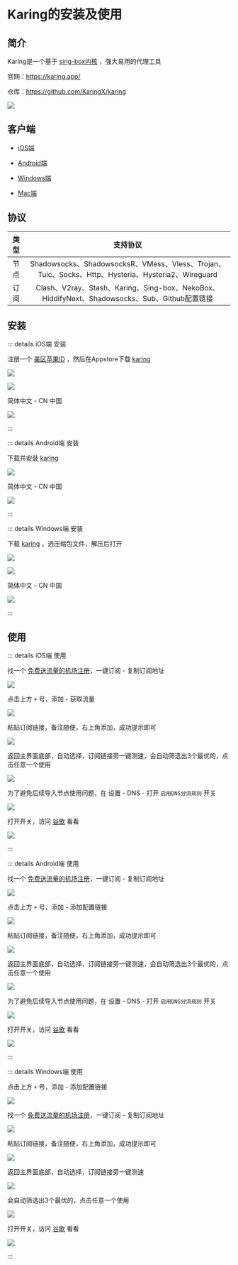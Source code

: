 # Karing的安装及使用





## 简介


Karing是一个基于 [sing-box内核](./singbox.md) ，强大易用的代理工具

官网：https://karing.app/

仓库：https://github.com/KaringX/karing

![](/karing/karing.png)



## 客户端

* [iOS端](https://apps.apple.com/us/app/karing/id6472431552)

* [Android端](https://github.com/KaringX/karing/releases)

* [Windows端](https://github.com/KaringX/karing/releases)

* [Mac端](https://apps.apple.com/us/app/karing/id6472431552)



## 协议

| 类型 | 支持协议 |
|:-:|:-:|
| 节点 | Shadowsocks、ShadowsocksR、VMess、Vless、Trojan、Tuic、Socks、Http、Hysteria、Hysteria2、Wireguard |
| 订阅 | Clash、V2ray、Stash、Karing、Sing-box、NekoBox、HiddifyNext、Shadowsocks、Sub、Github配置链接 |




## 安装


::: details iOS端 安装

注册一个 [美区苹果ID](../iPhone/Apple_ID.md) ，然后在Appstore下载 [karing](https://apps.apple.com/us/app/karing/id6472431552)

![](/karing/ios/ios-01.png)

![](/karing/ios/ios-02.png)

简体中文 - CN 中国

![](/karing/ios/ios-03.png)

:::




::: details Android端 安装

下载并安装 [karing](https://github.com/KaringX/karing/releases)

![](/karing/android/android-01.png)

简体中文 - CN 中国

![](/karing/android/android-02.png)

:::



::: details Windows端 安装

下载 [karing](https://github.com/KaringX/karing/releases) ，选压缩包文件，解压后打开

![](/karing/windows/windows-01.png)

![](/karing/windows/windows-02.png)

简体中文 - CN 中国

![](/karing/windows/windows-03.png)

:::









## 使用



::: details iOS端 使用

找一个 [免费送流量的机场注册](./channel.md)，一键订阅 - 复制订阅地址

![](/karing/ios/ios-03.png)


点击上方 `+` 号，添加 - 获取流量

![](/karing/ios/ios-04.png)

粘贴订阅链接，备注随便，右上角添加，成功提示即可

![](/karing/ios/ios-05.png)

返回主界面底部，自动选择，订阅链接旁一键测速，会自动筛选出3个最优的，点击任意一个使用

![](/karing/ios/ios-06.png)

为了避免后续导入节点使用问题，在 设置 - DNS - 打开 `启用DNS分流规则` 开关

![](/karing/ios/ios-07.png)

打开开关，访问 [谷歌](https://www.google.com) 看看

![](/karing/ios/ios-08.png)

:::







::: details Android端 使用

找一个 [免费送流量的机场注册](./channel.md)，一键订阅 - 复制订阅地址

![](/karing/android/android-03.png)

点击上方 `+` 号，添加 - 添加配置链接

![](/karing/android/android-04.png)

粘贴订阅链接，备注随便，右上角添加，成功提示即可

![](/karing/android/android-05.png)

返回主界面底部，自动选择，订阅链接旁一键测速，会自动筛选出3个最优的，点击任意一个使用

![](/karing/android/android-06.png)

为了避免后续导入节点使用问题，在 设置 - DNS - 打开 `启用DNS分流规则` 开关

![](/karing/ios/ios-07.png)

打开开关，访问 [谷歌](https://www.google.com) 看看

![](/karing/android/android-08.png)

:::





::: details Windows端 使用

点击上方 `+` 号，添加 - 添加配置链接

![](/karing/windows/windows-04.png)

找一个 [免费送流量的机场注册](./channel.md)，一键订阅 - 复制订阅地址

![](/karing/windows/windows-05.png)

粘贴订阅链接，备注随便，右上角添加，成功提示即可

![](/karing/windows/windows-06.png)

返回主界面底部，自动选择，订阅链接旁一键测速

![](/karing/windows/windows-07.png)

会自动筛选出3个最优的，点击任意一个使用

![](/karing/windows/windows-08.png)

打开开关，访问 [谷歌](https://www.google.com) 看看

![](/karing/windows/windows-09.png)

:::
